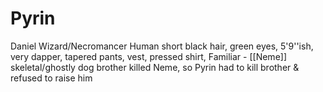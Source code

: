 # Pyrin
Daniel
Wizard/Necromancer
Human short black hair, green eyes, 5'9''ish, 
very dapper, tapered pants, vest, pressed shirt, 
Familiar 
	- [[Neme]] skeletal/ghostly dog 
	brother killed Neme, so Pyrin had to kill brother & refused to raise him
